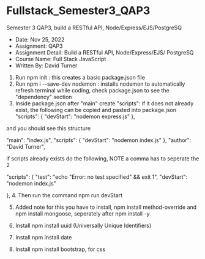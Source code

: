 # Fullstack_Semester3_QAP3

Semester 3 QAP3, build a RESTful API, Node/Express/EJS/PostgreSQ

- Date: Nov 25, 2022
- Assignment: QAP3
- Assignment Detail: Build a RESTful API, Node/Express/EJS/ PostgreSQ
- Course Name: Full Stack JavaScript
- Written By: David Turner

1. Run npm init : this creates a basic package.json file
2. Run npm i --save-dev nodemon : installs nodemon to automatically refresh terminal while coding, check package.json to see the "dependency" section
3. Inside package.json after "main" create "scripts": if it does not already exist, the following can be copied and pasted into package.json
   "scripts": {
   "devStart": "nodemon express.js"
   },

and you should see this structure

"main": "index.js",
"scripts": {
"devStart": "nodemon index.js"
},
"author": "David Turner",

if scripts already exists do the following, NOTE a comma has to seperate the 2

"scripts": {
"test": "echo \"Error: no test specified\" && exit 1",
"devStart": "nodemon index.js"

}, 4. Then run the command npm run devStart

5. Added note for this you have to install, npm install method-override and npm install mongoose, seperately after npm install -y

6. Install npm install uuid (Universally Unique Identifiers)

7. Install npm install date

8. Install npm install bootstrap, for css
